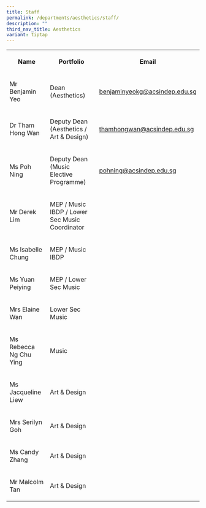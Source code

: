 ```yaml
---
title: Staff
permalink: /departments/aesthetics/staff/
description: ""
third_nav_title: Aesthetics
variant: tiptap
---
```

<table style="minWidth: 75px">
<colgroup>
<col>
<col>
<col>
</colgroup>
<tbody>
<tr>
<th rowspan="1" colspan="1">
<p>Name</p>
</th>
<th rowspan="1" colspan="1">
<p>Portfolio</p>
</th>
<th rowspan="1" colspan="1">
<p>Email</p>
</th>
</tr>
<tr>
<td rowspan="1" colspan="1">
<p>Mr Benjamin Yeo</p>
</td>
<td rowspan="1" colspan="1">
<p>Dean (Aesthetics)</p>
</td>
<td rowspan="1" colspan="1">
<p><a href="mailto:benjaminyeokg@acsindep.edu.sg" rel="noopener noreferrer nofollow" target="_blank">benjaminyeokg@acsindep.edu.sg</a>
</p>
</td>
</tr>
<tr>
<td rowspan="1" colspan="1">
<p>Dr Tham Hong Wan</p>
</td>
<td rowspan="1" colspan="1">
<p>Deputy Dean (Aesthetics / Art &amp; Design)</p>
</td>
<td rowspan="1" colspan="1">
<p><a href="mailto:thamhongwan@acsindep.edu.sg" rel="noopener noreferrer nofollow" target="_blank">thamhongwan@acsindep.edu.sg</a>
</p>
</td>
</tr>
<tr>
<td rowspan="1" colspan="1">
<p>Ms Poh Ning</p>
</td>
<td rowspan="1" colspan="1">
<p>Deputy Dean (Music Elective Programme)</p>
</td>
<td rowspan="1" colspan="1">
<p><a href="mailto:pohning@acsindep.edu.sg" rel="noopener noreferrer nofollow" target="_blank">pohning@acsindep.edu.sg</a>
</p>
</td>
</tr>
<tr>
<td rowspan="1" colspan="1">
<p>Mr Derek Lim</p>
</td>
<td rowspan="1" colspan="1">
<p>MEP / Music IBDP / Lower Sec Music Coordinator</p>
</td>
<td rowspan="1" colspan="1">
<p></p>
</td>
</tr>
<tr>
<td rowspan="1" colspan="1">
<p>Ms Isabelle Chung</p>
</td>
<td rowspan="1" colspan="1">
<p>MEP / Music IBDP</p>
</td>
<td rowspan="1" colspan="1">
<p></p>
</td>
</tr>
<tr>
<td rowspan="1" colspan="1">
<p>Ms Yuan Peiying</p>
</td>
<td rowspan="1" colspan="1">
<p>MEP / Lower Sec Music</p>
</td>
<td rowspan="1" colspan="1">
<p></p>
</td>
</tr>
<tr>
<td rowspan="1" colspan="1">
<p>Mrs Elaine Wan</p>
</td>
<td rowspan="1" colspan="1">
<p>Lower Sec Music</p>
</td>
<td rowspan="1" colspan="1">
<p></p>
</td>
</tr>
<tr>
<td rowspan="1" colspan="1">
<p>Ms Rebecca Ng Chu Ying</p>
</td>
<td rowspan="1" colspan="1">
<p>Music</p>
</td>
<td rowspan="1" colspan="1">
<p></p>
</td>
</tr>
<tr>
<td rowspan="1" colspan="1">
<p>Ms Jacqueline Liew</p>
</td>
<td rowspan="1" colspan="1">
<p>Art &amp; Design</p>
</td>
<td rowspan="1" colspan="1">
<p></p>
</td>
</tr>
<tr>
<td rowspan="1" colspan="1">
<p>Mrs Serilyn Goh</p>
</td>
<td rowspan="1" colspan="1">
<p>Art &amp; Design</p>
</td>
<td rowspan="1" colspan="1">
<p></p>
</td>
</tr>
<tr>
<td rowspan="1" colspan="1">
<p>Ms Candy Zhang</p>
</td>
<td rowspan="1" colspan="1">
<p>Art &amp; Design</p>
</td>
<td rowspan="1" colspan="1">
<p></p>
</td>
</tr>
<tr>
<td rowspan="1" colspan="1">
<p>Mr Malcolm Tan</p>
</td>
<td rowspan="1" colspan="1">
<p>Art &amp; Design</p>
</td>
<td rowspan="1" colspan="1">
<p></p>
</td>
</tr>
</tbody>
</table>
<p></p>